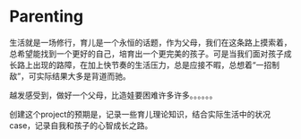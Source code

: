 # Parenting
  生活就是一场修行，育儿是一个永恒的话题，作为父母，我们在这条路上摸索着，总希望能找到一个更好的自己，培育出一个更完美的孩子。可是当我们面对孩子成长路上出现的路障，在加上快节奏的生活压力，总是应接不暇，总想着“一招制敌”，可实际结果大多是背道而驰。

  越发感受到，做好一个父母，比造娃要困难许多许多。。。。。。

  创建这个project的预期是，记录一些育儿理论知识，结合实际生活中的状况case，记录自我和孩子的心智成长之路。
